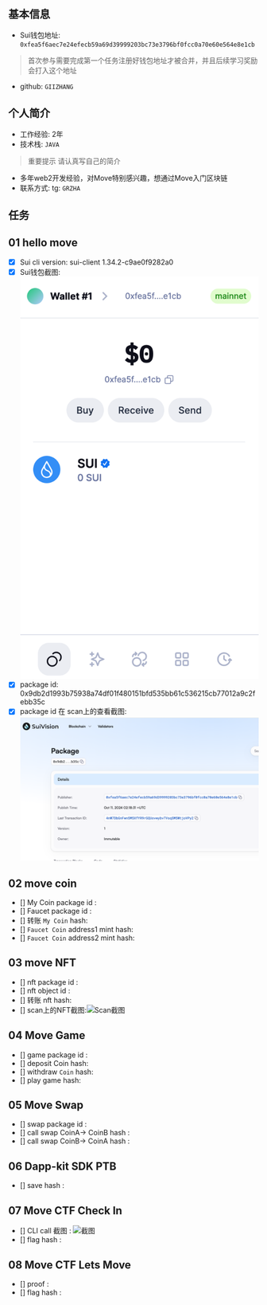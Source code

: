 ## 基本信息
- Sui钱包地址: `0xfea5f6aec7e24efecb59a69d39999203bc73e3796bf0fcc0a70e60e564e8e1cb`
> 首次参与需要完成第一个任务注册好钱包地址才被合并，并且后续学习奖励会打入这个地址
- github: `GIIZHANG`

## 个人简介
- 工作经验: 2年
- 技术栈: `JAVA`
> 重要提示 请认真写自己的简介
- 多年web2开发经验，对Move特别感兴趣，想通过Move入门区块链
- 联系方式: tg: `GRZHA` 

## 任务

##   01 hello move  
- [x] Sui cli version: sui-client 1.34.2-c9ae0f9282a0
- [x] Sui钱包截图: ![Sui钱包截图](./wallet.png)
- [x] package id: 0x9db2d1993b75938a74df01f480151bfd535bb61c536215cb77012a9c2febb35c
- [x] package id 在 scan上的查看截图:![Scan截图](./code/task1/pack.png)

##   02 move coin
- [] My Coin package id : 
- [] Faucet package id : 
- [] 转账 `My Coin` hash:
- [] `Faucet Coin` address1 mint hash:
- [] `Faucet Coin` address2 mint hash:

##   03 move NFT
- [] nft package id :
- [] nft object id : 
- [] 转账 nft  hash:
- [] scan上的NFT截图:![Scan截图](./images/你的图片地址)

##   04 Move Game
- [] game package id :
- [] deposit Coin hash:
- [] withdraw `Coin` hash:
- [] play game hash:

##   05 Move Swap
- [] swap package id :
- [] call swap CoinA-> CoinB  hash :
- [] call swap CoinB-> CoinA  hash :

##   06 Dapp-kit SDK PTB
- [] save hash :

##   07 Move CTF Check In
- [] CLI call 截图 : ![截图](./images/你的图片地址)
- [] flag hash :

##   08 Move CTF Lets Move
- [] proof : 
- [] flag hash :
